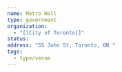 ```yaml
---
name: Metro Hall
type: government
organization:
  - "[[City of Toronto]]"
status:
address: "55 John St, Toronto, ON "
tags:
  - type/venue
---
```

